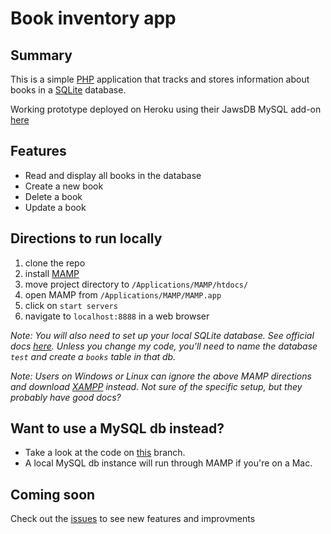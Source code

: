 # Book inventory app

## Summary
This is a simple [PHP](http://www.php.net/) application that tracks and stores information about books in a [SQLite](https://sqlite.org/) database.

Working prototype deployed on Heroku using their JawsDB MySQL add-on [here](https://book-tracking.herokuapp.com/index.php)

## Features
- Read and display all books in the database
- Create a new book
- Delete a book
- Update a book

## Directions to run locally
1. clone the repo
2. install [MAMP](https://www.mamp.info/en/)
3. move project directory to `/Applications/MAMP/htdocs/`
4. open MAMP from `/Applications/MAMP/MAMP.app`
5. click on `start servers`
6. navigate to `localhost:8888` in a web browser

 _Note: You will also need to set up your local SQLite database. See official docs [here](https://www.sqlite.org/cli.html). Unless you change my code, you'll need to name the database `test` and create a `books` table in that db._
 
 _Note: Users on Windows or Linux can ignore the above MAMP directions and download [XAMPP](https://www.apachefriends.org/index.html) instead. Not sure of the specific setup, but they probably have good docs?_
 
## Want to use a MySQL db instead?
- Take a look at the code on [this](https://github.com/deeheber/book-inventory/tree/heroku2) branch.
- A local MySQL db instance will run through MAMP if you're on a Mac.
 
## Coming soon
Check out the [issues](https://github.com/deeheber/book-inventory/issues) to see new features and improvments
